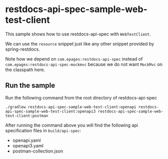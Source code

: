 # restdocs-api-spec-sample-web-test-client

This sample shows how to use restdocs-api-spec with `WebTestClient`.

We can use the `resource` snippet just like any other snippet provided by spring-restdocs.

Note how we depend on `com.epages:restdocs-api-spec` instead of `com.epages:restdocs-api-spec-mockmvc` because we do not want `MockMvc` on the classpath here.

## Run the sample

Run the following command from the root directory of restdocs-api-spec

```
./gradlew restdocs-api-spec-sample-web-test-client:openapi restdocs-api-spec-sample-web-test-client:openapi3 restdocs-api-spec-sample-web-test-client:postman
```

After running the command above you will find the following api specification files in `build/api-spec`:
- openapi.yaml
- openapi3.yaml
- postman-collection.json